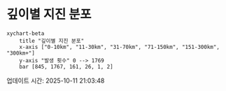 # 깊이별 지진 분포

```mermaid
xychart-beta
    title "깊이별 지진 분포"
    x-axis ["0-10km", "11-30km", "31-70km", "71-150km", "151-300km", "300km+"]
    y-axis "발생 횟수" 0 --> 1769
    bar [845, 1767, 161, 26, 1, 2]
```

업데이트 시간: 2025-10-11 21:03:48

